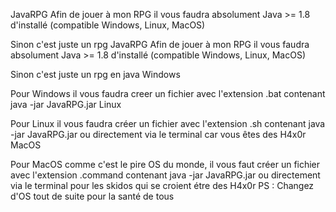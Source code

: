 JavaRPG
Afin de jouer à mon RPG il vous faudra absolument Java >= 1.8 d'installé (compatible Windows, Linux, MacOS)

Sinon c'est juste un rpg
JavaRPG
Afin de jouer à mon RPG il vous faudra absolument Java >= 1.8 d'installé (compatible Windows, Linux, MacOS)

Sinon c'est juste un rpg en java
Windows

Pour Windows il vous faudra creer un fichier avec l'extension .bat contenant java -jar JavaRPG.jar
Linux

Pour Linux il vous faudra créer un fichier avec l'extension .sh contenant java -jar JavaRPG.jar ou directement via le terminal car vous êtes des H4x0r
MacOS

Pour MacOS comme c'est le pire OS du monde, il vous faut créer un fichier avec l'extension .command contenant java -jar JavaRPG.jar ou directement via le terminal pour les skidos qui se croient étre des H4x0r PS : Changez d'OS tout de suite pour la santé de tous
